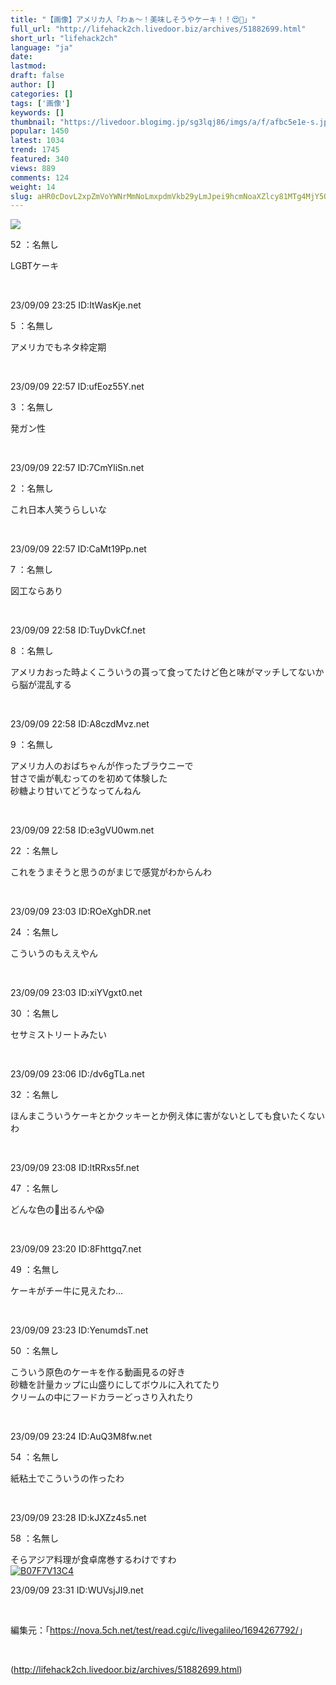 ```yaml
---
title: "【画像】アメリカ人「わぁ〜！美味しそうやケーキ！！😍🍰」"
full_url: "http://lifehack2ch.livedoor.biz/archives/51882699.html"
short_url: "lifehack2ch"
language: "ja"
date: 
lastmod: 
draft: false
author: []
categories: []
tags: ['画像']
keywords: []
thumbnail: "https://livedoor.blogimg.jp/sg3lqj86/imgs/a/f/afbc5e1e-s.jpg"
popular: 1450
latest: 1034
trend: 1745
featured: 340
views: 889
comments: 124
weight: 14
slug: aHR0cDovL2xpZmVoYWNrMmNoLmxpdmVkb29yLmJpei9hcmNoaXZlcy81MTg4MjY5OS5odG1s
---
```


![](https://livedoor.blogimg.jp/sg3lqj86/imgs/a/f/afbc5e1e-s.jpg)

<div><p class='t_name'>52 ：名無し</p> <p class='r2'>LGBTケーキ </p><br><p>23/09/09 23:25 ID:ItWasKje.net</p> <p class='t_name'>5 ：名無し</p> <p class='r4'>アメリカでもネタ枠定期 </p><br><p>23/09/09 22:57 ID:ufEoz55Y.net</p> <p class='t_name'>3 ：名無し</p> <p class='r4'>発ガン性 </p><br><p>23/09/09 22:57 ID:7CmYliSn.net</p> <p class='t_name'>2 ：名無し</p> <p class='r4'>これ日本人笑うらしいな </p><br><p>23/09/09 22:57 ID:CaMt19Pp.net</p> <p class='t_name'>7 ：名無し</p> <p class='r4'>図工ならあり </p><br><p>23/09/09 22:58 ID:TuyDvkCf.net</p> <p class='t_name'>8 ：名無し</p> <p class='r4'>アメリカおった時よくこういうの貰って食ってたけど色と味がマッチしてないから脳が混乱する </p><br><p>23/09/09 22:58 ID:A8czdMvz.net</p> <p class='t_name'>9 ：名無し</p> <p class='r4'>アメリカ人のおばちゃんが作ったブラウニーで <br> 甘さで歯が軋むってのを初めて体験した <br> 砂糖より甘いてどうなってんねん </p><br><p>23/09/09 22:58 ID:e3gVU0wm.net</p> <p class='t_name'>22 ：名無し</p> <p class='r4'>これをうまそうと思うのがまじで感覚がわからんわ </p><br><p>23/09/09 23:03 ID:ROeXghDR.net</p> <p class='t_name'>24 ：名無し</p> <p class='r4'>こういうのもええやん </p><br><p>23/09/09 23:03 ID:xiYVgxt0.net</p> <p class='t_name'>30 ：名無し</p> <p class='r4'>セサミストリートみたい </p><br><p>23/09/09 23:06 ID:/dv6gTLa.net</p> <p class='t_name'>32 ：名無し</p> <p class='r4'>ほんまこういうケーキとかクッキーとか例え体に害がないとしても食いたくないわ </p><br><p>23/09/09 23:08 ID:ltRRxs5f.net</p> <p class='t_name'>47 ：名無し</p> <p class='r4'>どんな色の💩出るんや😱 </p><br><p>23/09/09 23:20 ID:8Fhttgq7.net</p> <p class='t_name'>49 ：名無し</p> <p class='r4'>ケーキがチー牛に見えたわ… </p><br><p>23/09/09 23:23 ID:YenumdsT.net</p> <p class='t_name'>50 ：名無し</p> <p class='r4'>こういう原色のケーキを作る動画見るの好き <br> 砂糖を計量カップに山盛りにしてボウルに入れてたり <br> クリームの中にフードカラーどっさり入れたり </p><br><p>23/09/09 23:24 ID:AuQ3M8fw.net</p> <p class='t_name'>54 ：名無し</p> <p class='r4'>紙粘土でこういうの作ったわ </p><br><p>23/09/09 23:28 ID:kJXZz4s5.net</p> <p class='t_name'>58 ：名無し</p> <p class='r2'>そらアジア料理が食卓席巻するわけですわ<br><a href='https://www.amazon.co.jp/dp/B07F7V13C4/?tag=nishiky24-22' target='_blank'><img src='https://m.media-amazon.com/images/I/51wTFNW51yL._SL500_.jpg' alt='B07F7V13C4' border='0'></a> </p><p>23/09/09 23:31 ID:WUVsjJI9.net</p> <br><p class='p_url'>編集元：「<a href='https://nova.5ch.net/test/read.cgi/c/livegalileo/1694267792/' target='_blank'>https://nova.5ch.net/test/read.cgi/c/livegalileo/1694267792/</a>」</p> <br clear='all'></div>

(http://lifehack2ch.livedoor.biz/archives/51882699.html)
